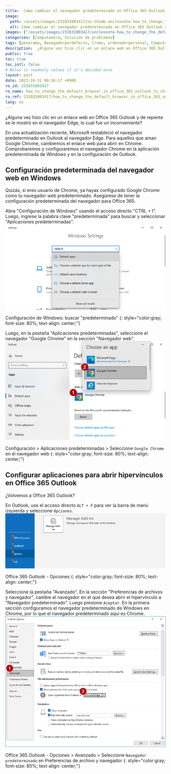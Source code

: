```yaml
---
title:  Cómo cambiar el navegador predeterminado en Office 365 Outlook a Chrome
image:
  path: /assets/images/231031003417/es-thumb-unclesnote-how_to_change_the_default_browser_in_office_365_outlook_to_chrome.png
  alt: Cómo cambiar el navegador predeterminado en Office 365 Outlook a Chrome
images: ["/assets/images/231031003417/unclesnote-how_to_change_the_default_browser_in_office_365_outlook_to_chrome-windows_settings-search_default.png", "/assets/images/231031003417/unclesnote-how_to_change_the_default_browser_in_office_365_outlook_to_chrome-settings_default_apps_select_google_chrome_on_web_browser.png", "/assets/images/231031003417/unclesnote-how_to_change_the_default_browser_in_office_365_outlook_to_chrome-office_365_outlook-options.png", "/assets/images/231031003417/unclesnote-how_to_change_the_default_browser_in_office_365_outlook_to_chrome-office_365_outlook-options_advanced_select_default_browser_in_file_and_browser_preferences.png"]
categories: [Computadora, Solución de problemas]
tags: [panorama, Navegadorpordefecto, Cromo, ordenadorpersonal, Computadora, Solucióndeproblemas]
description:  ¿Alguna vez hizo clic en un enlace web en Office 365 Outlook y de repente se le mostró en el navegador Edge, lo cual fue un inconveniente? En una actualización
public: true
toc: true
toc_intl: false
# Below is readonly values if it's decided once
layout: post
date: 2023-10-31 00:34:17 +0900
ro_id: 231031003417
ro_name: how_to_change_the_default_browser_in_office_365_outlook_to_chrome
ro_ref: 231031003417/how_to_change_the_default_browser_in_office_365_outlook_to_chrome
lang: es
---
```

¿Alguna vez hizo clic en un enlace web en Office 365 Outlook y de repente se le mostró en el navegador Edge, lo cual fue un inconveniente?  

En una actualización reciente, Microsoft restableció el navegador predeterminado en Outlook al navegador Edge. Para aquellos que aman Google Chrome, cambiemos el enlace web para abrir en Chrome. Comprobaremos y configuraremos el navegador Chrome en la aplicación predeterminada de Windows y en la configuración de Outlook.  
## Configuración predeterminada del navegador web en Windows
Quizás, si eres usuario de Chrome, ya hayas configurado Google Chrome como tu navegador web predeterminado. Asegúrese de tener la configuración predeterminada del navegador para Office 365.  

Abra "Configuración de Windows" usando el acceso directo "CTRL + I". Luego, ingrese la palabra clave "predeterminada" para buscar y seleccionar "Aplicaciones predeterminadas".  
![Configuración de Windows: buscar "predeterminado"](/assets/images/231031003417/unclesnote-how_to_change_the_default_browser_in_office_365_outlook_to_chrome-windows_settings-search_default.png)  

Configuración de Windows: buscar "predeterminado"
{: style="color:gray; font-size: 80%; text-align: center;"}

Luego, en la pestaña "Aplicaciones predeterminadas", seleccione el navegador "Google Chrome" en la sección "Navegador web".  
![Configuración > Aplicaciones predeterminadas > Seleccione `Google Chrome` en el navegador web](/assets/images/231031003417/unclesnote-how_to_change_the_default_browser_in_office_365_outlook_to_chrome-settings_default_apps_select_google_chrome_on_web_browser.png)  

Configuración > Aplicaciones predeterminadas > Seleccione `Google Chrome` en el navegador web
{: style="color:gray; font-size: 80%; text-align: center;"}

## Configurar aplicaciones para abrir hipervínculos en Office 365 Outlook
¿Volvemos a Office 365 Outlook?  

En Outlook, use el acceso directo `ALT + F` para ver la barra de menú izquierda y seleccione `Opciones`.  
![Office 365 Outlook - Opciones](/assets/images/231031003417/unclesnote-how_to_change_the_default_browser_in_office_365_outlook_to_chrome-office_365_outlook-options.png)  

Office 365 Outlook - Opciones
{: style="color:gray; font-size: 80%; text-align: center;"}

Seleccione la pestaña "Avanzado". En la sección "Preferencias de archivos y navegador", cambie el navegador en el que desea abrir el hipervínculo a "Navegador predeterminado". Luego presione `Aceptar`. En la primera sección configuramos el navegador predeterminado de Windows en Chrome, por lo que el navegador predeterminado aquí es Chrome.  
![Office 365 Outlook - Opciones > Avanzado > Seleccione `Navegador predeterminado` en Preferencias de archivo y navegador](/assets/images/231031003417/unclesnote-how_to_change_the_default_browser_in_office_365_outlook_to_chrome-office_365_outlook-options_advanced_select_default_browser_in_file_and_browser_preferences.png)  

Office 365 Outlook - Opciones > Avanzado > Seleccione `Navegador predeterminado` en Preferencias de archivo y navegador
{: style="color:gray; font-size: 80%; text-align: center;"}

